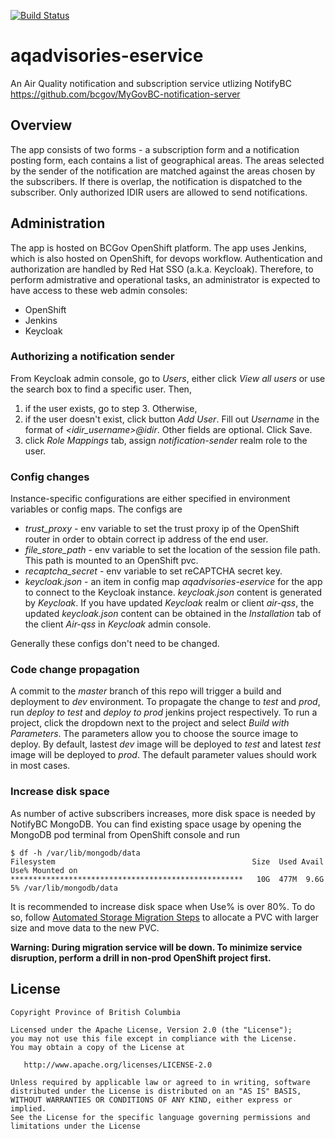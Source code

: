 
[![Build Status](https://jenkins-zffq6u-tools.pathfinder.gov.bc.ca/buildStatus/icon?job=build+aqadvisories-eservice+and+deploy+to+dev)](https://jenkins-zffq6u-tools.pathfinder.gov.bc.ca/job/build%20aqadvisories-eservice%20and%20deploy%20to%20dev/)

# aqadvisories-eservice
An Air Quality notification and subscription service utlizing NotifyBC https://github.com/bcgov/MyGovBC-notification-server

## Overview
The app consists of two forms - a subscription form and a notification posting form, each contains a list of geographical areas. The areas selected by the sender of the notification are matched against the areas chosen by the subscribers. If there is overlap, the notification is dispatched to the subscriber.
Only authorized IDIR users are allowed to send notifications.

## Administration
The app is hosted on BCGov OpenShift platform. The app uses Jenkins, which is also hosted on OpenShift, for devops workflow. Authentication and authorization are handled by Red Hat SSO (a.k.a. Keycloak). Therefore, to perform admistrative and operational tasks, an administrator is expected to have access to these web admin consoles:
* OpenShift
* Jenkins
* Keycloak

### Authorizing a notification sender
From Keycloak admin console, go to *Users*, either click *View all users* or use the search box to find a specific user.  Then,
1.  if the user exists, go to step 3. Otherwise,
2.  if the user doesn't exist, click button *Add User*. Fill out *Username* in the format of *\<idir_username\>@idir*. Other fields are optional. Click Save. 
3. click *Role Mappings* tab, assign *notification-sender* realm role to the user.

### Config changes
Instance-specific configurations are either specified in environment variables or config maps. The configs are
* *trust_proxy* - env variable to set the trust proxy ip of the OpenShift router in order to obtain correct ip address of the end user. 
* *file_store_path* - env variable to set the location of the session file path. This path is mounted to an OpenShift pvc.
* *recaptcha_secret* - env variable to set reCAPTCHA secret key.
* *keycloak.json* - an item in config map  *aqadvisories-eservice* for the app to connect to the Keycloak instance. *keycloak.json* content is generated by *Keycloak*. If you have updated *Keycloak* realm or client *air-qss*, the updated *keycloak.json* content can be obtained in the *Installation* tab of the client *Air-qss* in *Keycloak* admin console.

Generally these configs don't need to be changed.

### Code change propagation
A commit to the *master* branch of this repo will trigger a build and deployment to *dev* environment. To propagate the change to *test* and *prod*, run *deploy to test* and *deploy to prod* jenkins project respectively. To run a project,  click the dropdown next to the project and select *Build with Parameters*. The parameters allow you to choose the source image to deploy. By default, lastest *dev* image will be deployed to *test* and latest *test* image will be deployed to *prod*. The default parameter values should work in most cases.

### Increase disk space
As number of active subscribers increases, more disk space is needed by NotifyBC MongoDB. You can find existing space usage by opening the MongoDB pod terminal from OpenShift console and run

```
$ df -h /var/lib/mongodb/data
Filesystem                                            Size  Used Avail Use% Mounted on
****************************************************   10G  477M  9.6G   5% /var/lib/mongodb/data
```

It is recommended to increase disk space when Use% is over 80%. To do so, follow [Automated Storage Migration Steps](
https://github.com/BCDevOps/StorageMigration/blob/master/MigrationSteps.md#automated-storage-migration-steps) to allocate a PVC with larger size and move data to the new PVC. 

__Warning: During migration service will be down. To minimize service disruption, perform a drill in non-prod OpenShift project first.__

## License

    Copyright Province of British Columbia

    Licensed under the Apache License, Version 2.0 (the "License");
    you may not use this file except in compliance with the License.
    You may obtain a copy of the License at 

       http://www.apache.org/licenses/LICENSE-2.0

    Unless required by applicable law or agreed to in writing, software
    distributed under the License is distributed on an "AS IS" BASIS,
    WITHOUT WARRANTIES OR CONDITIONS OF ANY KIND, either express or implied.
    See the License for the specific language governing permissions and
    limitations under the License
